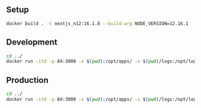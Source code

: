 ## Setup
```bash
docker build . -t nextjs_n12:16.1.0 --build-arg NODE_VERSION=12.16.1
```

## Development

```bash
cd ../
docker run -itd -p 84:3000 -v $(pwd):/opt/apps/ -v $(pwd)/logs:/opt/logs -e 'PROJECT_NAME=ecommerce-frontend' nextjs_n12:16.1.0
```

## Production

```bash
cd ../
docker run -itd -p 84:3000 -v $(pwd):/opt/apps/ -v $(pwd)/logs:/opt/logs -e 'APP_MODE=release' -e 'PROJECT_NAME=ecommerce-frontend' nextjs_n12:16.1.0
```
